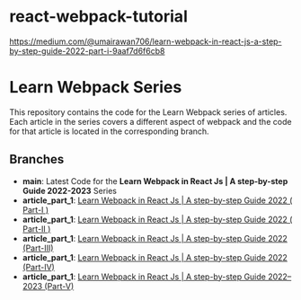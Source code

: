 # react-webpack-tutorial
https://medium.com/@umairawan706/learn-webpack-in-react-js-a-step-by-step-guide-2022-part-i-9aaf7d6f6cb8
# Learn Webpack Series
This repository contains the code for the Learn Webpack series of articles. Each article in the series covers a different aspect of webpack and the code for that article is located in the corresponding branch.

## Branches

+ **main**: Latest Code for the **Learn Webpack in React Js | A step-by-step Guide 2022-2023** Series 
+ **article_part_1**: [Learn Webpack in React Js | A step-by-step Guide 2022 ( Part-I )](https://medium.com/@umairawan706/learn-webpack-in-react-js-a-step-by-step-guide-2022-part-i-9aaf7d6f6cb8)
+ **article_part_1**: [Learn Webpack in React Js | A step-by-step Guide 2022 ( Part-II )](https://medium.com/@umairawan706/learn-webpack-in-react-js-a-step-by-step-guide-2022-part-ii-963aef443ba1)
+ **article_part_1**: [Learn Webpack in React Js | A step-by-step Guide 2022 (Part-III)](https://medium.com/@umairawan706/learn-webpack-in-react-js-a-step-by-step-guide-2022-part-iii-ec241ceede8b)
+ **article_part_1**: [Learn Webpack in React Js | A step-by-step Guide 2022 (Part-IV)](https://medium.com/@umairawan706/learn-webpack-in-react-js-a-step-by-step-guide-2022-part-iv-b1c29419b4a3)
+ **article_part_1**: [Learn Webpack in React Js | A step-by-step Guide 2022–2023 (Part-V)]()
